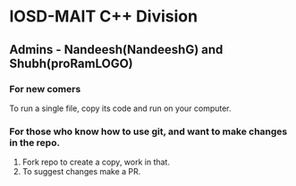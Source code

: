 # IOSD-MAIT C++ Division
## Admins - Nandeesh(NandeeshG) and Shubh(proRamLOGO)

### For new comers
 To run a single file, copy its code and run on your computer.

### For those who know how to use git, and want to make changes in the repo.
 1. Fork repo to create a copy, work in that.
 2. To suggest changes make a PR.
